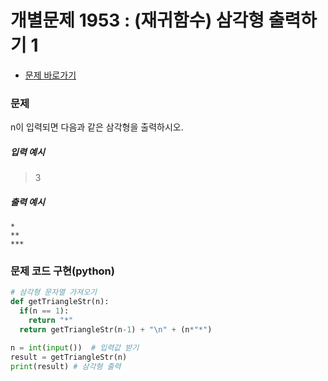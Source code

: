 # 개별문제 1953 : (재귀함수) 삼각형 출력하기 1
- [문제 바로가기](https://codeup.kr/problem.php?id=1953)

### 문제
n이 입력되면 다음과 같은 삼각형을 출력하시오.
##### 입력 예시
> 3
##### 출력 예시
```
*
**
***
```


### 문제 코드 구현(python)
```python
# 삼각형 문자열 가져오기
def getTriangleStr(n):
  if(n == 1):
    return "*"
  return getTriangleStr(n-1) + "\n" + (n*"*") 

n = int(input())  # 입력값 받기
result = getTriangleStr(n)
print(result) # 삼각형 출력
```
